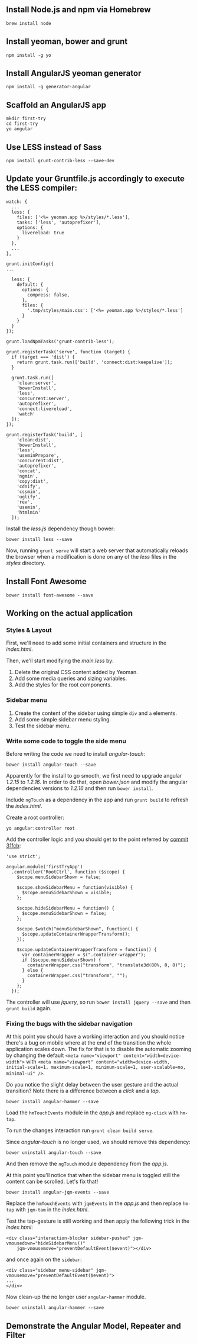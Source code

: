 ## Install Node.js and npm via Homebrew

    brew install node

## Install yeoman, bower and grunt

    npm install -g yo

## Install AngularJS yeoman generator

    npm install -g generator-angular

## Scaffold an AngularJS app

    mkdir first-try
    cd first-try
    yo angular

## Use LESS instead of Sass

    npm install grunt-contrib-less --save-dev

## Update your **Gruntfile.js** accordingly to execute the LESS compiler:

    watch: {
      ...
      less: {
        files: ['<%= yeoman.app %>/styles/*.less'],
        tasks: ['less', 'autoprefixer'],
        options: {
          livereload: true
        }
      },
      ...
    },
    
    grunt.initConfig({
    ...
    
      less: {
        default: {
          options: {
            compress: false,
          },
          files: {
            '.tmp/styles/main.css': ['<%= yeoman.app %>/styles/*.less']
          }
        }
      }
    });
    
    grunt.loadNpmTasks('grunt-contrib-less');
    
    grunt.registerTask('serve', function (target) {
      if (target === 'dist') {
        return grunt.task.run(['build', 'connect:dist:keepalive']);
      }
    
      grunt.task.run([
        'clean:server',
        'bowerInstall',
        'less',
        'concurrent:server',
        'autoprefixer',
        'connect:livereload',
        'watch'
      ]);
    });
    
    grunt.registerTask('build', [
        'clean:dist',
        'bowerInstall',
        'less',
        'useminPrepare',
        'concurrent:dist',
        'autoprefixer',
        'concat',
        'ngmin',
        'copy:dist',
        'cdnify',
        'cssmin',
        'uglify',
        'rev',
        'usemin',
        'htmlmin'
      ]);

Install the *less.js* dependency though bower:

    bower install less --save

Now, running `grunt serve` will start a web server that automatically reloads the browser when a modification is done on any of the *less* files in the *styles* directory.

## Install Font Awesome

    bower install font-awesome --save

## Working on the actual application

### Styles & Layout

First, we'll need to add some initial containers and structure in the *index.html*.

Then, we'll start modifying the *main.less* by:

1. Delete the original CSS content added by Yeoman.
2. Add some media queries and sizing variables.
3. Add the styles for the root components.

### Sidebar menu

1. Create the content of the sidebar using simple `div` and `a` elements.
2. Add some simple sidebar menu styling.
3. Test the sidebar menu.

### Write some code to toggle the side menu

Before writing the code we need to install *angular-touch*:

    bower install angular-touch --save

Apparently for the install to go smooth, we first need to upgrade angular *1.2.15* to *1.2.16*. In order to do that, open *bower.json* and modify the angular dependencies versions to *1.2.16* and then run `bower install`.

Include `ngTouch` as a dependency in the app and run `grunt build` to refresh the *index.html*.

Create a root controller:

    yo angular:controller root

Add the controller logic and you should get to the point referred by [commit 31fcb](https://github.com/npacemo/beit-first-try/commit/d31fcb "Add sidebar menu interaction"):

    'use strict';
    
    angular.module('firstTryApp')
      .controller('RootCtrl', function ($scope) {
        $scope.menuSidebarShown = false;
    
        $scope.showSidebarMenu = function(visible) {
          $scope.menuSidebarShown = visible;
        };
    
        $scope.hideSidebarMenu = function() {
          $scope.menuSidebarShown = false;
        };
    
        $scope.$watch("menuSidebarShown", function() {
          $scope.updateContainerWrapperTransform();
        });
    
        $scope.updateContainerWrapperTransform = function() {
          var containerWrapper = $(".container-wrapper");
          if ($scope.menuSidebarShown) {
            containerWrapper.css("transform", "translate3d(80%, 0, 0)");
          } else {
            containerWrapper.css("transform", "");
          }
        };
      });

The controller will use *jquery*, so run `bower install jquery --save` and then `grunt build` again.

### Fixing the bugs with the sidebar navigation

At this point you should have a working interaction and you should notice there's a bug on mobile where at the end of the transition the whole application scales down. The fix for that is to disable the automatic zooming by changing the default `<meta name="viewport" content="width=device-width">` with `<meta name="viewport" content="width=device-width, initial-scale=1, maximum-scale=1, minimum-scale=1, user-scalable=no, minimal-ui" />`.

Do you notice the slight delay between the user gesture and the actual transition? Note there is a difference between a *click* and a *tap*.

    bower install angular-hammer --save

Load the `hmTouchEvents` module in the *app.js* and replace `ng-click` with `hm-tap`.

To run the changes interaction run `grunt clean build serve`. 

Since *angular-touch* is no longer used, we should remove this dependency:

    bower uninstall angular-touch --save

And then remove the `ngTouch` module dependency from the *app.js*.

At this point you'll notice that when the sidebar menu is toggled still the content can be scrolled. Let's fix that!

    bower install angular-jqm-events --save

Replace the `hmTouchEvents` with `jqmEvents` in the *app.js* and then replace `hm-tap` with `jqm-tam` in the *index.html*.

Test the tap-gesture is still working and then apply the following trick in the *index.html*:

    <div class="interaction-blocker sidebar-pushed" jqm-vmousedown="hideSidebarMenu()"
        jqm-vmousemove="preventDefaultEvent($event)"></div>

and once again on the `sidebar`:

    <div class="sidebar menu-sidebar" jqm-vmousemove="preventDefaultEvent($event)">
    ...
    </div>

Now clean-up the no longer user `angular-hammer` module.

    bower uninstall angular-hammer --save

## Demonstrate the Angular Model, Repeater and Filter

